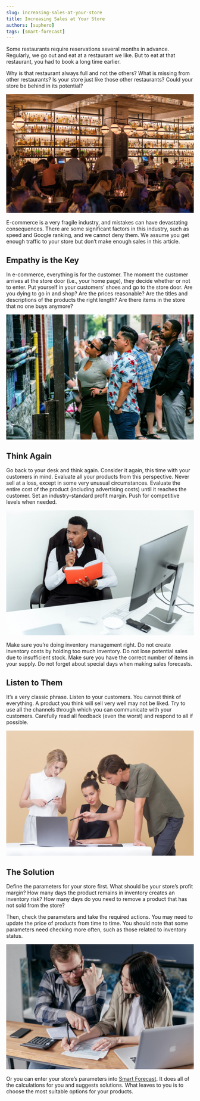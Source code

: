 ```yaml
---
slug: increasing-sales-at-your-store
title: Increasing Sales at Your Store
authors: [suphero]
tags: [smart-forecast]
---
```


Some restaurants require reservations several months in advance. Regularly, we go out and eat at a restaurant we like. But to eat at that restaurant, you had to book a long time earlier.

Why is that restaurant always full and not the others? What is missing from other restaurants? Is your store just like those other restaurants? Could your store be behind in its potential?

![Crowded Restaurant](./crowded-restaurant.jpeg)

E-commerce is a very fragile industry, and mistakes can have devastating consequences. There are some significant factors in this industry, such as speed and Google ranking, and we cannot deny them. We assume you get enough traffic to your store but don’t make enough sales in this article.

## Empathy is the Key

In e-commerce, everything is for the customer. The moment the customer arrives at the store door (i.e., your home page), they decide whether or not to enter. Put yourself in your customers’ shoes and go to the store door. Are you dying to go in and shop? Are the prices reasonable? Are the titles and descriptions of the products the right length? Are there items in the store that no one buys anymore?

![Your Customers](./your-customers.jpeg)

## Think Again

Go back to your desk and think again. Consider it again, this time with your customers in mind. Evaluate all your products from this perspective. Never sell at a loss, except in some very unusual circumstances. Evaluate the entire cost of the product (including advertising costs) until it reaches the customer. Set an industry-standard profit margin. Push for competitive levels when needed.

![Thinking You](./thinking-you.jpeg)

Make sure you’re doing inventory management right. Do not create inventory costs by holding too much inventory. Do not lose potential sales due to insufficient stock. Make sure you have the correct number of items in your supply. Do not forget about special days when making sales forecasts.

## Listen to Them

It’s a very classic phrase. Listen to your customers. You cannot think of everything. A product you think will sell very well may not be liked. Try to use all the channels through which you can communicate with your customers. Carefully read all feedback (even the worst) and respond to all if possible.

![Listen Them](./listen-them.jpeg)

## The Solution

Define the parameters for your store first. What should be your store’s profit margin? How many days the product remains in inventory creates an inventory risk? How many days do you need to remove a product that has not sold from the store?

Then, check the parameters and take the required actions. You may need to update the price of products from time to time. You should note that some parameters need checking more often, such as those related to inventory status.

![The Solution](./the-solution.jpeg)

Or you can enter your store’s parameters into [Smart Forecast](../../forecast/intro). It does all of the calculations for you and suggests solutions. What leaves to you is to choose the most suitable options for your products.

